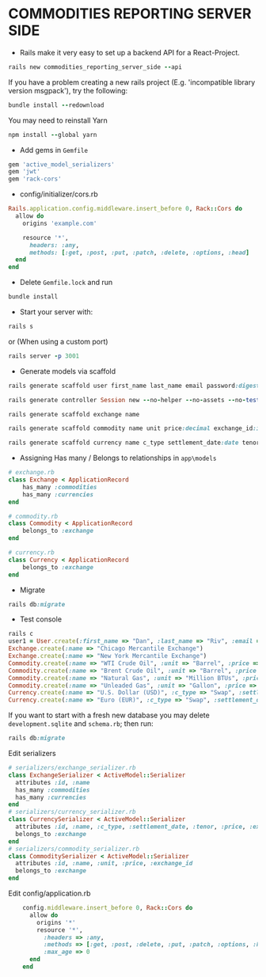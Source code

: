 # COMMODITIES REPORTING SERVER SIDE

* Rails make it very easy to set up a backend API for a React-Project.
```ruby
rails new commodities_reporting_server_side --api
```
If you have a problem creating a new rails project (E.g. 'incompatible library version msgpack'), try the following:
```ruby
bundle install --redownload
```
You may need to reinstall Yarn
```ruby
npm install --global yarn
```
* Add gems in `Gemfile`
```ruby
gem 'active_model_serializers'
gem 'jwt'
gem 'rack-cors'
```
* config/initializer/cors.rb
```ruby
Rails.application.config.middleware.insert_before 0, Rack::Cors do
  allow do
    origins 'example.com'

    resource '*',
      headers: :any,
      methods: [:get, :post, :put, :patch, :delete, :options, :head]
  end
end
```
* Delete `Gemfile.lock` and run
```ruby
bundle install
```
* Start your server with:
```ruby
rails s
```
or (When using a custom port)
```ruby
rails server -p 3001
```
* Generate models via scaffold
```ruby
rails generate scaffold user first_name last_name email password:digest
```
```ruby
rails generate controller Session new --no-helper --no-assets --no-test-framework --skip-routes --skip
```
```ruby
rails generate scaffold exchange name
```
```ruby
rails generate scaffold commodity name unit price:decimal exchange_id:integer
```
```ruby
rails generate scaffold currency name c_type settlement_date:date tenor:date price:decimal exchange_id:integer
```
* Assigning Has many / Belongs to relationships in `app\models`
```ruby
# exchange.rb
class Exchange < ApplicationRecord
    has_many :commodities
    has_many :currencies
end
```
```ruby
# commodity.rb
class Commodity < ApplicationRecord
    belongs_to :exchange
end
```
```ruby
# currency.rb
class Currency < ApplicationRecord
    belongs_to :exchange
end
```
* Migrate
```ruby
rails db:migrate
```
* Test console
```ruby
rails c
user1 = User.create(:first_name => "Dan", :last_name => "Riv", :email => "dan@test.com", :password => "test")
Exchange.create(:name => "Chicago Mercantile Exchange")
Exchange.create(:name => "New York Mercantile Exchange")
Commodity.create(:name => "WTI Crude Oil", :unit => "Barrel", :price => 67.19, :exchange_id => 1)
Commodity.create(:name => "Brent Crude Oil", :unit => "Barrel", :price => 69.57, :exchange_id => 2)
Commodity.create(:name => "Natural Gas", :unit => "Million BTUs", :price => 4.29, :exchange_id => 2)
Commodity.create(:name => "Unleaded Gas", :unit => "Gallon", :price => 1.98, :exchange_id => 1)
Currency.create(:name => "U.S. Dollar (USD)", :c_type => "Swap", :settlement_date => "2021-12-01 17:51:48.442516000 +0000", :tenor => "2021-12-01 17:51:48.442516000 +0000", :price => 1, :exchange_id => 1)
Currency.create(:name => "Euro (EUR)", :c_type => "Swap", :settlement_date => "2021-12-01 17:51:48.442516000 +0000", :tenor => "2021-12-01 17:51:48.442516000 +0000", :price => 1.1328, :exchange_id => 2)
```
If you want to start with a fresh new database you may delete `development.sqlite` and `schema.rb`; then run:
```ruby
rails db:migrate
```
Edit serializers
```ruby
# serializers/exchange_serializer.rb
class ExchangeSerializer < ActiveModel::Serializer
  attributes :id, :name
  has_many :commodities
  has_many :currencies
end
# serializers/currency_serializer.rb
class CurrencySerializer < ActiveModel::Serializer
  attributes :id, :name, :c_type, :settlement_date, :tenor, :price, :exchange_id
  belongs_to :exchange
end
# serializers/commodity_serializer.rb
class CommoditySerializer < ActiveModel::Serializer
  attributes :id, :name, :unit, :price, :exchange_id
  belongs_to :exchange
end
```
Edit config/application.rb
```ruby
    config.middleware.insert_before 0, Rack::Cors do
      allow do
        origins '*'
        resource '*',
          :headers => :any,
          :methods => [:get, :post, :delete, :put, :patch, :options, :head],
          :max_age => 0
      end
    end
```